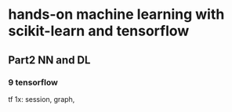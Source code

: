 # hands-on machine learning with scikit-learn and tensorflow

## Part2 NN and DL

### 9 tensorflow

tf 1x: session, graph, 